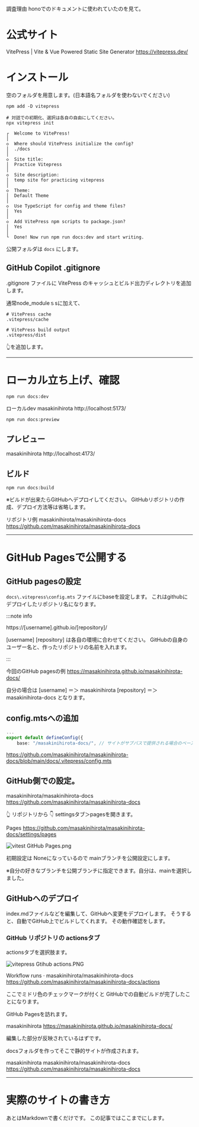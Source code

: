 <!--
title:   vitepress入門 GitHub Pagesにデプロイ、公開するまで。 静的サイトジェネレーター
tags:    GitHub,GithubPages,VitePress
id:      0a4f70ff1bd5f0e4308d
private: false
-->
調査理由
honoでのドキュメントに使われていたのを見て。

# 公式サイト

VitePress | Vite & Vue Powered Static Site Generator
https://vitepress.dev/

# インストール

空のフォルダを用意します。(日本語名フォルダを使わないでください)

```terminal
npm add -D vitepress

# 対話での初期化、選択は各自の自由にしてください。
npx vitepress init

┌  Welcome to VitePress!
│
◇  Where should VitePress initialize the config?
│  ./docs
│
◇  Site title:
│  Practice Vitepress
│
◇  Site description:
│  temp site for practicing vitepress
│
◇  Theme:
│  Default Theme
│
◇  Use TypeScript for config and theme files?
│  Yes
│
◇  Add VitePress npm scripts to package.json?
│  Yes
│
└  Done! Now run npm run docs:dev and start writing.

```

公開フォルダは
`docs`
にします。

## GitHub Copilot .gitignore

.gitignore ファイルに VitePress のキャッシュとビルド出力ディレクトリを追加します。

通常node_moduleｓsに加えて、

```.gitignore
# VitePress cache
.vitepress/cache

# VitePress build output
.vitepress/dist

```

👆️を追加します。



----------------------------------------

# ローカル立ち上げ、確認

```terminal
npm run docs:dev

```

ローカルdev
masakinihirota
http://localhost:5173/

```terminal
npm run docs:preview

```



## プレビュー

masakinihirota
http://localhost:4173/

## ビルド


```terminal
npm run docs:build

```

※ビルドが出来たらGitHubへデプロイしてください。
GitHubリポジトリの作成、デプロイ方法等は省略します。

リポジトリ例
masakinihirota/masakinihirota-docs
https://github.com/masakinihirota/masakinihirota-docs



----------------------------------------

# GitHub Pagesで公開する

## GitHub pagesの設定

`docs\.vitepress\config.mts` ファイルにbaseを設定します。
これはgithubにデプロイしたリポジトリ名になります。

:::note info

https://[username].github.io/[repository]/

[username]
[repository]
は各自の環境に合わせてください。
GitHubの自身のユーザー名と、作ったリポジトリの名前を入れます。

:::

今回のGitHub pagesの例
https://masakinihirota.github.io/masakinihirota-docs/

自分の場合は
[username] ＝＞ masakinihirota
[repository] ＝＞ masakinihirota-docs
となります。



## config.mtsへの追加

```config.mts
...
export default defineConfig({
	base: "/masakinihirota-docs/", // サイトがサブパスで提供される場合のベースパス


```

https://github.com/masakinihirota/masakinihirota-docs/blob/main/docs/.vitepress/config.mts

## GitHub側での設定。

masakinihirota/masakinihirota-docs
https://github.com/masakinihirota/masakinihirota-docs

👆 リポジトリから
👇 settingsタブ＞pagesを開きます。

Pages
https://github.com/masakinihirota/masakinihirota-docs/settings/pages

![vitest GitHub Pages.png](https://qiita-image-store.s3.ap-northeast-1.amazonaws.com/0/44761/ee91e1d7-76dc-4e57-a3d2-7a7a8b818d95.png)



初期設定は Noneになっているので
mainブランチを公開設定にします。

※自分の好きなブランチを公開ブランチに指定できます。自分は、mainを選択しました。



## GitHubへのデプロイ

index.mdファイルなどを編集して、GitHubへ変更をデプロイします。
そうすると、自動でGitHub上でビルドしてくれます。
その動作確認をします。

### GitHub リポジトリの actionsタブ

actionsタブを選択肢ます。

![vitepress Gtihub actions.PNG](https://qiita-image-store.s3.ap-northeast-1.amazonaws.com/0/44761/87c52ee8-7e6e-427a-b265-06155663e02a.png)



Workflow runs · masakinihirota/masakinihirota-docs
https://github.com/masakinihirota/masakinihirota-docs/actions

ここでミドリ色のチェックマークが付くと
GitHubでの自動ビルドが完了したことになります。

GitHub Pagesを訪れます。

masakinihirota
https://masakinihirota.github.io/masakinihirota-docs/

編集した部分が反映されているはずです。




docsフォルダを作ってそこで静的サイトが作成されます。



masakinihirota
masakinihirota/masakinihirota-docs
https://github.com/masakinihirota/masakinihirota-docs




----------------------------------------

# 実際のサイトの書き方

あとはMarkdownで書くだけです。
この記事ではここまでにします。